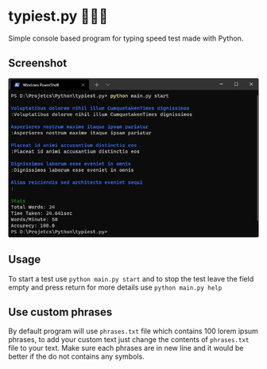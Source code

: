 # typiest.py 👨🏻‍💻
Simple console based program for typing speed test made with Python.

## Screenshot
![Screenshot](screenshot.png)

## Usage
To start a test use `python main.py start` and to stop the test leave the field empty and press return
for more details use `python main.py help`

## Use custom phrases
By default program will use `phrases.txt` file which contains 100 lorem ipsum phrases, to add your custom text just change the contents of `phrases.txt` file to your text.
Make sure each phrases are in new line and it would be better if the do not contains any symbols.
